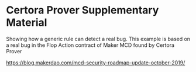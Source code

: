 # Certora Prover Supplementary Material
Showing how a generic rule can detect a real bug.
This example is based on a real bug in the  Flop Action contract of Maker MCD  found by Certora Prover

https://blog.makerdao.com/mcd-security-roadmap-update-october-2019/
